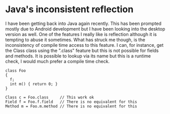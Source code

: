 # Java's inconsistent reflection

I have been getting back into Java again recently. This has been prompted mostly due to Android development but I have been
looking into the desktop version as well. One of the features I really like is reflection although it is tempting to abuse it
sometimes. What has struck me though, is the inconsistency of compile time access to this feature. I can, for instance, get the Class
class using the ".class" feature but this is not possible for fields and methods. It is possible to lookup via its name but this
is a runtime check, I would much prefer a compile time check.

```
class Foo
{
  f;
  int m() { return 0; }
}

Class c = Foo.class     // This work ok
Field f = Foo.f.field   // There is no equivalent for this
Method m = Foo.m.method // There is no equivalent for this
```
